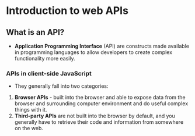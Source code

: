 # Introduction to web APIs

## What is an API?

- **Application Programming Interface** (API) are constructs made available in programming languages to allow developers to create complex functionality more easily.

### APIs in client-side JavaScript

- They generally fall into two categories:

1. **Browser APIs** - built into the browser and able to expose data from the browser and surrounding computer environment and do useful complex things with it.
2. **Third-party APIs** are not built into the browser by default, and you generally have to retrieve their code and information from somewhere on the web.
